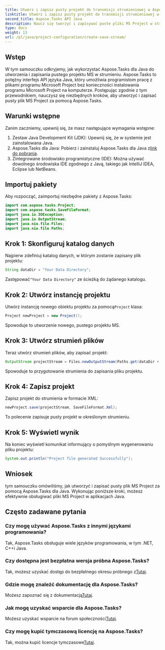 ```yaml
---
title: Utwórz i zapisz pusty projekt do transmisji strumieniowej w Aspose.Tasks
linktitle: Utwórz i zapisz pusty projekt do transmisji strumieniowej w Aspose.Tasks
second_title: Aspose.Tasks API Java
description: Naucz się tworzyć i zapisywać puste pliki MS Project w strumieniu w Javie za pomocą Aspose.Tasks, upraszczając bez wysiłku zadania związane z zarządzaniem projektami.
type: docs
weight: 13
url: /pl/java/project-configuration/create-save-stream/
---
```

## Wstęp
W tym samouczku odkryjemy, jak wykorzystać Aspose.Tasks dla Java do utworzenia i zapisania pustego projektu MS w strumieniu. Aspose.Tasks to potężny interfejs API języka Java, który umożliwia programistom pracę z plikami programu Microsoft Project bez konieczności instalowania programu Microsoft Project na komputerze. Postępując zgodnie z tym przewodnikiem, nauczysz się niezbędnych kroków, aby utworzyć i zapisać pusty plik MS Project za pomocą Aspose.Tasks.
## Warunki wstępne
Zanim zaczniemy, upewnij się, że masz następujące wymagania wstępne:
1. Zestaw Java Development Kit (JDK): Upewnij się, że w systemie jest zainstalowana Java.
2.  Aspose.Tasks dla Java: Pobierz i zainstaluj Aspose.Tasks dla Java z[link do pobrania](https://releases.aspose.com/tasks/java/).
3. Zintegrowane środowisko programistyczne (IDE): Można używać dowolnego środowiska IDE zgodnego z Javą, takiego jak IntelliJ IDEA, Eclipse lub NetBeans.

## Importuj pakiety
Aby rozpocząć, zaimportuj niezbędne pakiety z Aspose.Tasks:
```java
import com.aspose.tasks.Project;
import com.aspose.tasks.SaveFileFormat;
import java.io.IOException;
import java.io.OutputStream;
import java.nio.file.Files;
import java.nio.file.Paths;
```

## Krok 1: Skonfiguruj katalog danych
Najpierw zdefiniuj katalog danych, w którym zostanie zapisany plik projektu:
```java
String dataDir = "Your Data Directory";
```
 Zastępować`"Your Data Directory"` ze ścieżką do żądanego katalogu.
## Krok 2: Utwórz instancję projektu
 Utwórz instancję nowego obiektu projektu za pomocą`Project` klasa:
```java
Project newProject = new Project();
```
Spowoduje to utworzenie nowego, pustego projektu MS.
## Krok 3: Utwórz strumień plików
Teraz utwórz strumień plików, aby zapisać projekt:
```java
OutputStream projectStream = Files.newOutputStream(Paths.get(dataDir + "EmptyProjectSaveStream_out.xml"));
```
Spowoduje to przygotowanie strumienia do zapisania pliku projektu.
## Krok 4: Zapisz projekt
Zapisz projekt do strumienia w formacie XML:
```java
newProject.save(projectStream, SaveFileFormat.Xml);
```
To polecenie zapisuje pusty projekt w określonym strumieniu.
## Krok 5: Wyświetl wynik
Na koniec wyświetl komunikat informujący o pomyślnym wygenerowaniu pliku projektu:
```java
System.out.println("Project file generated Successfully");
```

## Wniosek
tym samouczku omówiliśmy, jak utworzyć i zapisać pusty plik MS Project za pomocą Aspose.Tasks dla Java. Wykonując poniższe kroki, możesz efektywnie obsługiwać pliki MS Project w aplikacjach Java.
## Często zadawane pytania
### Czy mogę używać Aspose.Tasks z innymi językami programowania?
Tak, Aspose.Tasks obsługuje wiele języków programowania, w tym .NET, C++i Java.
### Czy dostępna jest bezpłatna wersja próbna Aspose.Tasks?
 Tak, możesz uzyskać dostęp do bezpłatnego okresu próbnego z[Tutaj](https://releases.aspose.com/).
### Gdzie mogę znaleźć dokumentację dla Aspose.Tasks?
 Możesz zapoznać się z dokumentacją[Tutaj](https://reference.aspose.com/tasks/java/).
### Jak mogę uzyskać wsparcie dla Aspose.Tasks?
 Możesz uzyskać wsparcie na forum społeczności[Tutaj](https://forum.aspose.com/c/tasks/15).
### Czy mogę kupić tymczasową licencję na Aspose.Tasks?
 Tak, można kupić licencje tymczasowe[Tutaj](https://purchase.aspose.com/temporary-license/).